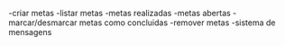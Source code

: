 -criar metas
-listar metas
    -metas realizadas
    -metas abertas
-marcar/desmarcar metas como concluidas
-remover metas
-sistema de mensagens